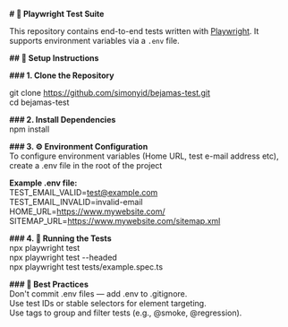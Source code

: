 **# 🧪 Playwright Test Suite**  
  
This repository contains end-to-end tests written with [Playwright](https://playwright.dev). It supports environment variables via a `.env` file.  

  

**## 🚀 Setup Instructions**  
  
**### 1. Clone the Repository**  
  
git clone https://github.com/simonyid/bejamas-test.git  
cd bejamas-test  
  
  
**### 2. Install Dependencies**  
npm install  
  
**### 3. ⚙️ Environment Configuration**  
To configure environment variables (Home URL, test e-mail address etc), create a .env file in the root of the project  
  
**Example .env file:**  
TEST_EMAIL_VALID=test@example.com  
TEST_EMAIL_INVALID=invalid-email  
HOME_URL=https://www.mywebsite.com/  
SITEMAP_URL=https://www.mywebsite.com/sitemap.xml  
  
**### 4. 🧪 Running the Tests**  
npx playwright test  
npx playwright test --headed  
npx playwright test tests/example.spec.ts  
  
**### 🔐 Best Practices**  
Don't commit .env files — add .env to .gitignore.  
Use test IDs or stable selectors for element targeting.  
Use tags to group and filter tests (e.g., @smoke, @regression).  
